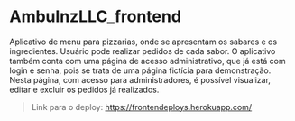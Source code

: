 # AmbulnzLLC_frontend

Aplicativo de menu para pizzarias, onde se apresentam os sabares e os ingredientes. Usuário pode realizar pedidos de cada sabor. O aplicativo também conta com uma página de acesso administrativo, que já está com login e senha, pois se trata de uma página fictícia para demonstração. Nesta página, com acesso para administradores, é possível visualizar, editar e excluir os pedidos já realizados.


>Link para o deploy: https://frontendeploys.herokuapp.com/